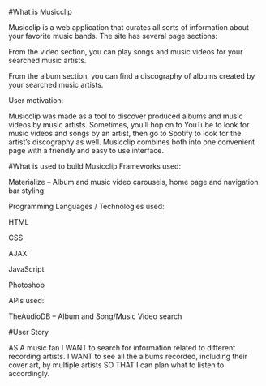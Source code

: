 #What is Musicclip 

Musicclip is a web application that curates all sorts of information about your favorite music bands. The site has several page sections: 

From the video section, you can play songs and music videos for your searched music artists. 

From the album section, you can find a discography of albums created by your searched music artists. 

User motivation: 

Musicclip was made as a tool to discover produced albums and music videos by music artists. Sometimes, you’ll hop on to YouTube to look for music videos and songs by an artist, then go to Spotify to look for the artist’s discography as well. Musicclip combines both into one convenient page with a friendly and easy to use interface. 

 
#What is used to build Musicclip
Frameworks used: 

Materialize – Album and music video carousels, home page and navigation bar styling 

 

Programming Languages / Technologies used: 

HTML 

CSS 

AJAX 

JavaScript 

Photoshop 

 

APIs used: 

TheAudioDB – Album and Song/Music Video search 

#User Story 

AS A music fan I WANT to search for information related to different recording artists. I WANT to see all the albums recorded, including their cover art, by multiple artists SO THAT I can plan what to listen to accordingly. 
